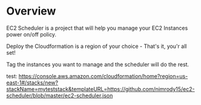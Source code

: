 # Overview

EC2 Scheduler is a project that will help you manage your EC2 Instances power on/off policy.

Deploy the Cloudformation is a region of your choice - That's it, you'r all set!

Tag the instances you want to manage and the scheduler will do the rest.

test: https://console.aws.amazon.com/cloudformation/home?region=us-east-1#/stacks/new?stackName=myteststack&templateURL=https://github.com/nimrody15/ec2-scheduler/blob/master/ec2-scheduler.json
